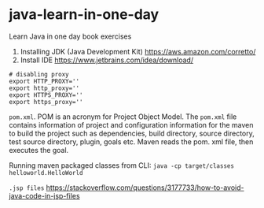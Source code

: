 # java-learn-in-one-day
Learn Java in one day book exercises

1. Installing JDK (Java Development Kit) https://aws.amazon.com/corretto/
2. Install IDE https://www.jetbrains.com/idea/download/

```
# disabling proxy
export HTTP_PROXY=''
export http_proxy=''
export HTTPS_PROXY=''
export https_proxy=''
```

`pom.xml`. POM is an acronym for Project Object Model. The `pom.xml` file contains information of project and configuration information for the maven to build the project such as dependencies, build directory, source directory, test source directory, plugin, goals etc. Maven reads the pom. xml file, then executes the goal.

Running maven packaged classes from CLI: `java -cp target/classes helloworld.HelloWorld`

`.jsp files` https://stackoverflow.com/questions/3177733/how-to-avoid-java-code-in-jsp-files
